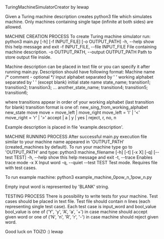 TuringMachineSimulatorCreator by lewap

Given a Turing machine description creates python3 file which simulates machine.
Only machines containing single tape (infinite at both sides) are allowed.

MACHINE CREATION PROCESS
To create Turing machine simulator run:
    python3 main.py [-h] [-f INPUT_FILE] [-o OUTPUT_PATH]
        -h, --help            show this help message and exit
        -f INPUT_FILE, --file INPUT_FILE
                              File containing machine description.
        -o OUTPUT_PATH, --output OUTPUT_PATH
                              Path to store output file inside.


Machine description can be placed in text file or you can specify it after running main.py.
Description should have following format:
Machine name
/* comment - optional */
input alphabet separated by ' '
working alphabet separated by ' ' (except blank)
initial state name
state_name; transition1; transition2; transition3; ...
another_state_name; transition4; transition5; transition6;

where transitions appear in order of your working alphabet (last transition for blank)
transition format is one of:
new_sing_from_working_alphabet new_state move
    move = move_left | move_right
    move_left = 'l' | '<'
    move_right = 'r' | '>'
accept | a | y | yes | reject, r, no, n

Example description is placed in file 'example.description'.

MACHINE RUNNING PROCESS
After successful main.py execution file similar to your machine name appeared in 'OUTPUT_PATH' (created_machines by default).
To run your machine type go to 'OUTPUT_PATH' and type:
    python3 machine_filename [-h] [-t] [-x X] [-q] [--test TEST]
        -h, --help   show this help message and exit
        -t, --trace  Enables trace mode
        -x X         Input word
        -q, --quiet
        --test TEST  Test mode. Requires file with test cases.

To run example machine:
    python3 example_machine_0pow_n_1pow_n.py

Empty input word is represented by 'BLANK' string.

TESTING PROCESS
There is possibility to write tests for your machine. Test cases should be placed in text file.
Test file should contain n lines (each representing single test case).
Each test case is input_word and bool_value
bool_value is one of ('Y', 'y', 'A', 'a', '+') in case machine should accept given word or one of ('N', 'n', 'R', 'r', '-') in case machine should reject given word.


Good luck on TOiZO :)
lewap